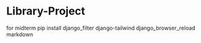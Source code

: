 # Library-Project
for midterm
pip install django_filter django-tailwind django_browser_reload markdown
